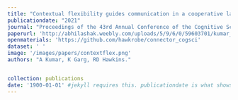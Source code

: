 ```yaml
---
title: "Contextual flexibility guides communication in a cooperative language game"
publicationdate: "2021"
journal: "Proceedings of the 43rd Annual Conference of the Cognitive Science Society."
paperurl: 'http://abhilashak.weebly.com/uploads/5/9/6/0/59603701/kumar_garg_hawkins_2021.pdf'
openmaterials: 'https://github.com/hawkrobe/connector_cogsci'
dataset: ' '
image: '/images/papers/contextflex.png'
authors: "A Kumar, K Garg, RD Hawkins."


collection: publications
date: '1900-01-01' #jekyll requires this. publicationdate is what shows up
---
```

